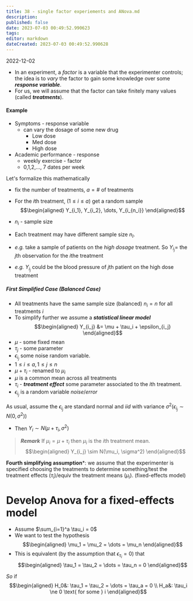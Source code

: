 ```yaml
---
title: 38 - single factor experiements and ANova.md
description:
published: false
date: 2023-07-03 00:49:52.990623
tags:
editor: markdown
dateCreated: 2023-07-03 00:49:52.990628
---
```


2022-12-02

- In an experiment, a *factor* is a variable that the experimenter controls; the idea is to *vary* the factor to gain some knowledge over some ***response variable***.
- For us, we will assume that the factor can take finitely many values (called ***treatments***).

#### Example
- Symptoms - response variable
    - can vary the dosage of some new drug
        - Low dose
        - Med dose
        - High dose
- Academic performance - response
    - weekly exercise - factor
    - 0,1,2,..., 7 dates per week

Let's formalize this mathematically
- fix the number of treatments, $a = \#$ of treatments
- For the $i$th treatment, $(1 \le i \le a)$ get a random sample
$$\begin{aligned}
    Y_{i_1}, Y_{i_2}, \dots, Y_{i_{n_i}}
\end{aligned}$$
- $n_i$ - sample size
- Each treatment may have different sample size $n_I$.


- *e.g.* take a sample of patients on the *high dosage* treatment. So $Y_{i_j} =$ the $j$th observation for the $i$the treatment
- *e.g.* $Y_{i_j}$ could be the blood pressure of $j$th patient on the high dose treatment

##### First Simplified Case (Balanced Case)
- All treatments have the same sample size (balanced) $n_i = n$ for all treatments $i$
- To simplify further we assume a ***statistical linear model***
$$\begin{aligned}
    Y_{i_j} &= \mu + \tau_i + \epsilon_{i_j}
\end{aligned}$$
- $\mu$ - some fixed mean
- $\tau_j$ - some parameter
- $\epsilon_{i_j}$ some noise random variable.
- $1 \le i \le a, 1 \le j \le n$
- $\mu + \tau_i$ - renamed to $\mu_i$
- $\mu$ is a common mean across all treatments
- $\tau_i$ - ***treatment effect*** some parameter associated to the $i$th treatment.
- $\epsilon_{i_j}$ is a random variable *noise*/*error*

As usual, assume the $\epsilon_{i_j}$ are standard normal and *iid* with variance $\sigma^2 (\epsilon_{i_j} \sim N(0, \sigma^2))$
- Then $Y_i \sim N(\mu + \tau_i, \sigma^2)$

> ***Remark***
> If $\mu_i = \mu + \tau_i$ then $\mu_i$ is the $i$th treatment mean.
> $$\begin{aligned}
>     Y_{i_j} \sim N(\mu_i, \sigma^2)
> \end{aligned}$$

**Fourth simplifying assumption***: we assume that the experimenter is specified choosing the treatments to determine something/test the treatment effects ($\tau_i$)/equiv the treatment means ($\mu_i$). (fixed-effects model)

# Develop Anova for a fixed-effects model
- Assume $\sum_{i=1}^a \tau_i = 0$
- We want to test the hypothesis
$$\begin{aligned}
    \mu_1 = \mu_2 = \dots = \mu_n
\end{aligned}$$
- This is equivalent (by the assumption that $\epsilon_{\tau_i} = 0$) that
$$\begin{aligned}
    \tau_1 = \tau_2 = \dots = \tau_n = 0
\end{aligned}$$

*So* if
$$\begin{aligned}
    H_0&: \tau_1 = \tau_2 = \dots = \tau_a = 0 \\
    H_a&: \tau_i \ne 0 \text{ for some } i
\end{aligned}$$
